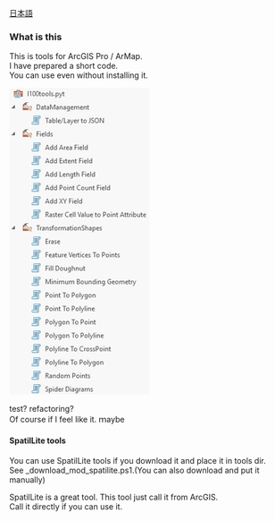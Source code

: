 ﻿
[日本語](README_jp.md)  

### What is this
This is tools for ArcGIS Pro / ArMap.  
I have prepared a short code.  
You can use even without installing it.  

![tool image](https://github.com/MALORGIS/l100toolsForArcGIS/blob/images/images/toolbox_en.jpg?raw=true?raw=true "tool image")
  
  
test? refactoring?  
Of course if I feel like it.  ｍaybe  
  
#### SpatilLite tools
You can use SpatilLite tools if you download it and place it in tools dir.  
See _download_mod_spatilite.ps1.(You can also download and put it manually)  
  
SpatilLite is a great tool.
This tool just call it from ArcGIS.  
Call it directly if you can use it.  

